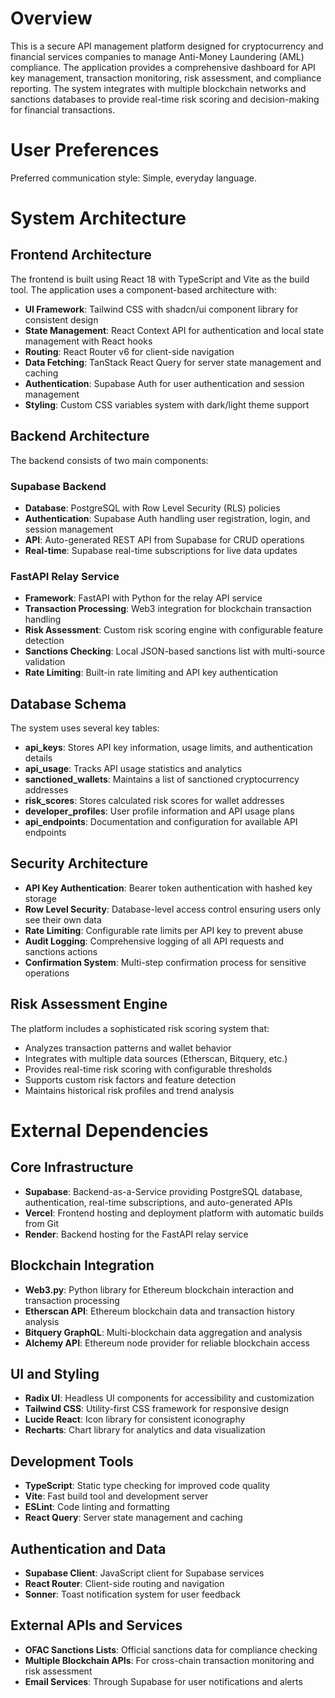 # Overview

This is a secure API management platform designed for cryptocurrency and financial services companies to manage Anti-Money Laundering (AML) compliance. The application provides a comprehensive dashboard for API key management, transaction monitoring, risk assessment, and compliance reporting. The system integrates with multiple blockchain networks and sanctions databases to provide real-time risk scoring and decision-making for financial transactions.

# User Preferences

Preferred communication style: Simple, everyday language.

# System Architecture

## Frontend Architecture
The frontend is built using React 18 with TypeScript and Vite as the build tool. The application uses a component-based architecture with:

- **UI Framework**: Tailwind CSS with shadcn/ui component library for consistent design
- **State Management**: React Context API for authentication and local state management with React hooks
- **Routing**: React Router v6 for client-side navigation
- **Data Fetching**: TanStack React Query for server state management and caching
- **Authentication**: Supabase Auth for user authentication and session management
- **Styling**: Custom CSS variables system with dark/light theme support

## Backend Architecture
The backend consists of two main components:

### Supabase Backend
- **Database**: PostgreSQL with Row Level Security (RLS) policies
- **Authentication**: Supabase Auth handling user registration, login, and session management
- **API**: Auto-generated REST API from Supabase for CRUD operations
- **Real-time**: Supabase real-time subscriptions for live data updates

### FastAPI Relay Service
- **Framework**: FastAPI with Python for the relay API service
- **Transaction Processing**: Web3 integration for blockchain transaction handling
- **Risk Assessment**: Custom risk scoring engine with configurable feature detection
- **Sanctions Checking**: Local JSON-based sanctions list with multi-source validation
- **Rate Limiting**: Built-in rate limiting and API key authentication

## Database Schema
The system uses several key tables:

- **api_keys**: Stores API key information, usage limits, and authentication details
- **api_usage**: Tracks API usage statistics and analytics
- **sanctioned_wallets**: Maintains a list of sanctioned cryptocurrency addresses
- **risk_scores**: Stores calculated risk scores for wallet addresses
- **developer_profiles**: User profile information and API usage plans
- **api_endpoints**: Documentation and configuration for available API endpoints

## Security Architecture
- **API Key Authentication**: Bearer token authentication with hashed key storage
- **Row Level Security**: Database-level access control ensuring users only see their own data
- **Rate Limiting**: Configurable rate limits per API key to prevent abuse
- **Audit Logging**: Comprehensive logging of all API requests and sanctions actions
- **Confirmation System**: Multi-step confirmation process for sensitive operations

## Risk Assessment Engine
The platform includes a sophisticated risk scoring system that:

- Analyzes transaction patterns and wallet behavior
- Integrates with multiple data sources (Etherscan, Bitquery, etc.)
- Provides real-time risk scoring with configurable thresholds
- Supports custom risk factors and feature detection
- Maintains historical risk profiles and trend analysis

# External Dependencies

## Core Infrastructure
- **Supabase**: Backend-as-a-Service providing PostgreSQL database, authentication, real-time subscriptions, and auto-generated APIs
- **Vercel**: Frontend hosting and deployment platform with automatic builds from Git
- **Render**: Backend hosting for the FastAPI relay service

## Blockchain Integration
- **Web3.py**: Python library for Ethereum blockchain interaction and transaction processing
- **Etherscan API**: Ethereum blockchain data and transaction history analysis
- **Bitquery GraphQL**: Multi-blockchain data aggregation and analysis
- **Alchemy API**: Ethereum node provider for reliable blockchain access

## UI and Styling
- **Radix UI**: Headless UI components for accessibility and customization
- **Tailwind CSS**: Utility-first CSS framework for responsive design
- **Lucide React**: Icon library for consistent iconography
- **Recharts**: Chart library for analytics and data visualization

## Development Tools
- **TypeScript**: Static type checking for improved code quality
- **Vite**: Fast build tool and development server
- **ESLint**: Code linting and formatting
- **React Query**: Server state management and caching

## Authentication and Data
- **Supabase Client**: JavaScript client for Supabase services
- **React Router**: Client-side routing and navigation
- **Sonner**: Toast notification system for user feedback

## External APIs and Services
- **OFAC Sanctions Lists**: Official sanctions data for compliance checking
- **Multiple Blockchain APIs**: For cross-chain transaction monitoring and risk assessment
- **Email Services**: Through Supabase for user notifications and alerts